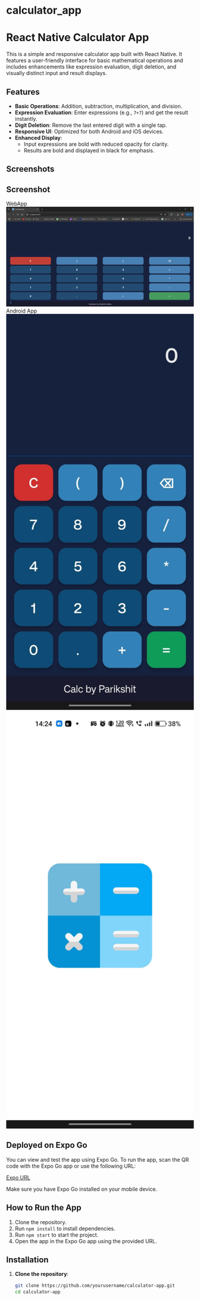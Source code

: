 # calculator_app
# React Native Calculator App

This is a simple and responsive calculator app built with React Native. It features a user-friendly interface for basic mathematical operations and includes enhancements like expression evaluation, digit deletion, and visually distinct input and result displays.

## Features

- **Basic Operations**: Addition, subtraction, multiplication, and division.
- **Expression Evaluation**: Enter expressions (e.g., `7+7`) and get the result instantly.
- **Digit Deletion**: Remove the last entered digit with a single tap.
- **Responsive UI**: Optimized for both Android and iOS devices.
- **Enhanced Display**:
  - Input expressions are bold with reduced opacity for clarity.
  - Results are bold and displayed in black for emphasis.

## Screenshots
## Screenshot
WebApp
<img src="./assets/screenshot.png" alt="Screenshot of WebApp " width="600">
Android App
<img src="./assets/screenshot2.jpg" alt="Screenshot of AndroidApp " width="600">
<img src="./assets/screenshot3.jpg" alt="Screenshot of AndroidApp " width="600">

## Deployed on Expo Go

You can view and test the app using Expo Go. To run the app, scan the QR code with the Expo Go app or use the following URL:

[Expo URL](exp://192.168.31.164:8081)

Make sure you have Expo Go installed on your mobile device.

## How to Run the App

1. Clone the repository.
2. Run `npm install` to install dependencies.
3. Run `npm start` to start the project.
4. Open the app in the Expo Go app using the provided URL.
## Installation

1. **Clone the repository**:
   ```bash
   git clone https://github.com/yourusername/calculator-app.git
   cd calculator-app
